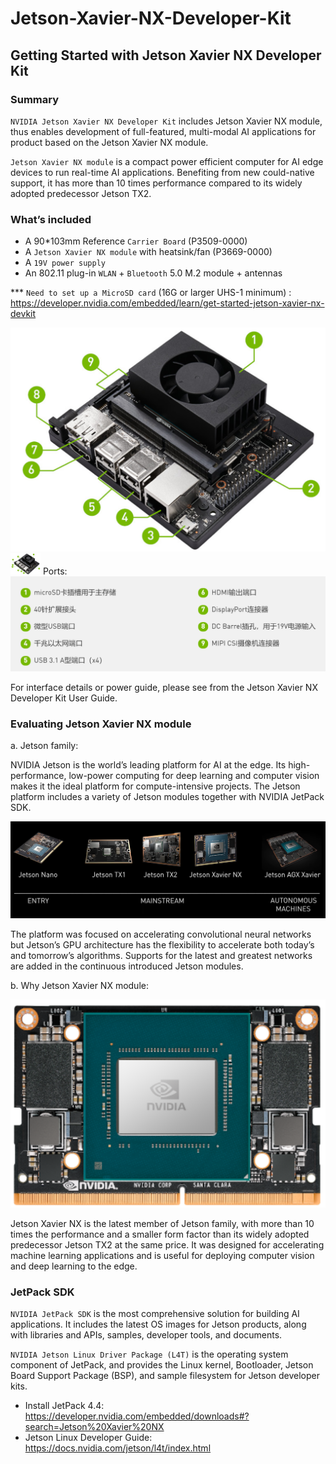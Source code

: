# Jetson-Xavier-NX-Developer-Kit
## Getting Started with Jetson Xavier NX Developer Kit

### Summary

`NVIDIA Jetson Xavier NX Developer Kit` includes Jetson Xavier NX module, thus enables development of full-featured, multi-modal AI applications for product based on the Jetson Xavier NX module. 

`Jetson Xavier NX module` is a compact power efficient computer for AI edge devices to run real-time AI applications. Benefiting from new could-native support, it has more than 10 times performance compared to its widely adopted predecessor Jetson TX2.


### What’s included

* A 90*103mm Reference `Carrier Board` (P3509-0000)
*	A `Jetson Xavier NX module` with heatsink/fan (P3669-0000)
*	A `19V power supply`
*	An 802.11 plug-in `WLAN` + `Bluetooth` 5.0 M.2 module + antennas

*** `Need to set up a MicroSD card` (16G or larger UHS-1 minimum) : https://developer.nvidia.com/embedded/learn/get-started-jetson-xavier-nx-devkit

![](https://github.com/zhanghan4521/Jetson-Xavier-NX-Developer-Kit/raw/master/2020-09-03T00_38_34.png)
<img src="https://github.com/zhanghan4521/Jetson-Xavier-NX-Developer-Kit/raw/master/2020-09-03T00_38_34.png" width="48">
Ports:
![](https://github.com/zhanghan4521/Jetson-Xavier-NX-Developer-Kit/raw/master/2020-09-03T00_39_10.png)

For interface details or power guide, please see from the Jetson Xavier NX Developer Kit User Guide.


### Evaluating Jetson Xavier NX module

a.	Jetson family:

NVIDIA Jetson is the world’s leading platform for AI at the edge. Its high-performance, low-power computing for deep learning and computer vision makes it the ideal platform for compute-intensive projects. The Jetson platform includes a variety of Jetson modules together with NVIDIA JetPack SDK. 

![](https://github.com/zhanghan4521/Jetson-Xavier-NX-Developer-Kit/raw/master/2020-09-03T01_00_57.png)

The platform was focused on accelerating convolutional neural networks but Jetson’s GPU architecture has the flexibility to accelerate both today’s and tomorrow’s algorithms. Supports for the latest and greatest networks are added in the continuous introduced Jetson modules.

b.	Why Jetson Xavier NX module:

![](https://github.com/zhanghan4521/Jetson-Xavier-NX-Developer-Kit/raw/master/2020-09-04T03_38_45.png)

Jetson Xavier NX is the latest member of Jetson family, with more than 10 times the performance and a smaller form factor than its widely adopted predecessor Jetson TX2 at the same price. It was designed for accelerating machine learning applications and is useful for deploying computer vision and deep learning to the edge. 


### JetPack SDK

`NVIDIA JetPack SDK` is the most comprehensive solution for building AI applications. It includes the latest OS images for Jetson products, along with libraries and APIs, samples, developer tools, and documents.

`NVIDIA Jetson Linux Driver Package (L4T)` is the operating system component of JetPack, and provides the Linux kernel, Bootloader, Jetson Board Support Package (BSP), and sample filesystem for Jetson developer kits.

* Install JetPack 4.4:
https://developer.nvidia.com/embedded/downloads#?search=Jetson%20Xavier%20NX
*	Jetson Linux Developer Guide: 
https://docs.nvidia.com/jetson/l4t/index.html

